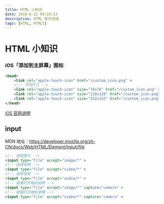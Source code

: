 ```yaml
---
title: HTML 小知识
date: 2018-6-22 09:24:13
description: HTML 知识总结
tags: [HTML, HTML5]
---
```


# HTML 小知识

### iOS「添加到主屏幕」图标

```html
<head>
    <link rel="apple-touch-icon" href="/custom_icon.png" >
    <!-- 不同尺寸 -->
    <link rel="apple-touch-icon" size="76x76" href="/custom_icon.png" >
    <link rel="apple-touch-icon" size="120x120" href="/custom_icon.png" >
    <link rel="apple-touch-icon" size="152x152" href="/custom_icon.png" >
</head>
```

[iOS 官网说明](https://developer.apple.com/library/archive/documentation/AppleApplications/Reference/SafariWebContent/ConfiguringWebApplications/ConfiguringWebApplications.html) 

## input

MDN 地址：<https://developer.mozilla.org/zh-CN/docs/Web/HTML/Element/Input/file>

```html
<!-- 选择图片 -->
<input type="file" accept="image/*" >
<!-- 选择视频 -->
<input type="file" accept="video/*" >
<!-- 选择音频 -->
<input type="file" accept="audio/*" >
<!-- 直接打开相机拍照 -->
<input type="file" accept="image/*" capture="camera" >
<!-- 直接打开相机录像 -->
<input type="file" accept="video/*" capture="camera" >
```

